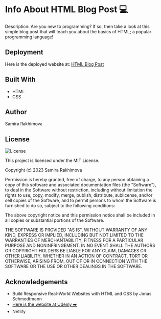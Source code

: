 # Info About HTML Blog Post 💻
Description: Are you new to programming? If so, then take a look at this simple blog post that will teach you about the basics of HTML; a popular programming language!

## Deployment
Here is the deployed website at: <a href="https://basic-info-about-html-blog-post.netlify.app/">HTML Blog Post</a>

## Built With
* HTML
* CSS

## Author
Samira Rakhimova

## License

![License](https://img.shields.io/badge/license-MIT%20License-blue.svg)

This project is licensed under the MIT License.

Copyright (c) 2023 Samira Rakhimova

Permission is hereby granted, free of charge, to any person obtaining a copy
of this software and associated documentation files (the "Software"), to deal
in the Software without restriction, including without limitation the rights
to use, copy, modify, merge, publish, distribute, sublicense, and/or sell
copies of the Software, and to permit persons to whom the Software is
furnished to do so, subject to the following conditions:

The above copyright notice and this permission notice shall be included in all
copies or substantial portions of the Software.

THE SOFTWARE IS PROVIDED "AS IS", WITHOUT WARRANTY OF ANY KIND, EXPRESS OR
IMPLIED, INCLUDING BUT NOT LIMITED TO THE WARRANTIES OF MERCHANTABILITY,
FITNESS FOR A PARTICULAR PURPOSE AND NONINFRINGEMENT. IN NO EVENT SHALL THE
AUTHORS OR COPYRIGHT HOLDERS BE LIABLE FOR ANY CLAIM, DAMAGES OR OTHER
LIABILITY, WHETHER IN AN ACTION OF CONTRACT, TORT OR OTHERWISE, ARISING FROM,
OUT OF OR IN CONNECTION WITH THE SOFTWARE OR THE USE OR OTHER DEALINGS IN THE
SOFTWARE.



## Acknowledgements

* Build Responsive Real-World Websites with HTML and CSS by Jonas Schmedtmann
* <a href="https://www.udemy.com/course/design-and-develop-a-killer-website-with-html5-and-css3/learn/lecture/27512022#overview">Here is the website at Udemy ➡️</a>
* Netlify
